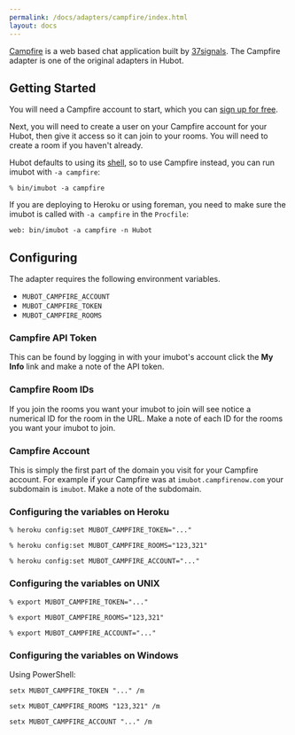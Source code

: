 ```yaml
---
permalink: /docs/adapters/campfire/index.html
layout: docs
---
```


[Campfire](http://campfirenow.com/) is a web based chat application built by
[37signals](http://37signals.com). The Campfire adapter is one of the original
adapters in Hubot.

## Getting Started

You will need a Campfire account to start, which you can
[sign up for free](https://signup.37signals.com/campfire/free/signup/new).

Next, you will need to create a user on your Campfire account for your Hubot,
then give it access so it can join to your rooms. You will need to create a room
if you haven't already.

Hubot defaults to using its [shell](/docs/adapters/shell.md), so to use Campfire instead, you
can run imubot with `-a campfire`:

    % bin/imubot -a campfire

If you are deploying to Heroku or using foreman, you need to make
sure the imubot is called with `-a campfire` in the `Procfile`:

    web: bin/imubot -a campfire -n Hubot

## Configuring

The adapter requires the following environment variables.

* `MUBOT_CAMPFIRE_ACCOUNT`
* `MUBOT_CAMPFIRE_TOKEN`
* `MUBOT_CAMPFIRE_ROOMS`

### Campfire API Token

This can be found by logging in with your imubot's account click the **My Info**
link and make a note of the API token.

### Campfire Room IDs

If you join the rooms you want your imubot to join will see notice a numerical
ID for the room in the URL. Make a note of each ID for the rooms you want your
imubot to join.

### Campfire Account

This is simply the first part of the domain you visit for your Campfire
account. For example if your Campfire was at `imubot.campfirenow.com` your
subdomain is `imubot`. Make a note of the subdomain.

### Configuring the variables on Heroku

    % heroku config:set MUBOT_CAMPFIRE_TOKEN="..."

    % heroku config:set MUBOT_CAMPFIRE_ROOMS="123,321"

    % heroku config:set MUBOT_CAMPFIRE_ACCOUNT="..."

### Configuring the variables on UNIX

    % export MUBOT_CAMPFIRE_TOKEN="..."

    % export MUBOT_CAMPFIRE_ROOMS="123,321"

    % export MUBOT_CAMPFIRE_ACCOUNT="..."

### Configuring the variables on Windows

Using PowerShell:

    setx MUBOT_CAMPFIRE_TOKEN "..." /m

    setx MUBOT_CAMPFIRE_ROOMS "123,321" /m

    setx MUBOT_CAMPFIRE_ACCOUNT "..." /m
